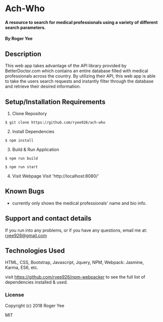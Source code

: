 # Ach-Who

#### A resource to search for medical professionals using a variety of different search parameters.

#### By Roger Yee

## Description

This web app takes advantage of the API library provided by BetterDoctor.com which contains an entire database filled with medical professionals across the country. By utilizing their API, this web app is able to take the users search requests and instantly filter through the database and retrieve their desired information.

## Setup/Installation Requirements

1. Clone Repository
```
$ git clone https://github.com/ryee926/ach-who
```
2. Install Dependencies
```
$ npm install
```
3. Build & Run Application
```
$ npm run build
```
```
$ npm run start
```
4. Visit Webpage
Visit 'http://localhost:8080/'

## Known Bugs
- currently only shows the medical professionals' name and bio info.

## Support and contact details
If you run into any problems, or if you have any questions, email me at: ryee926@gmail.com

## Technologies Used

HTML, CSS, Bootstrap, Javascript, Jquery, NPM, Webpack: Jasmine, Karma, ES6, etc.

visit https://github.com/ryee926/npm-webpacker to see the full list of dependencies installed & used.

### License

Copyright (c) 2018 Roger Yee

MIT
